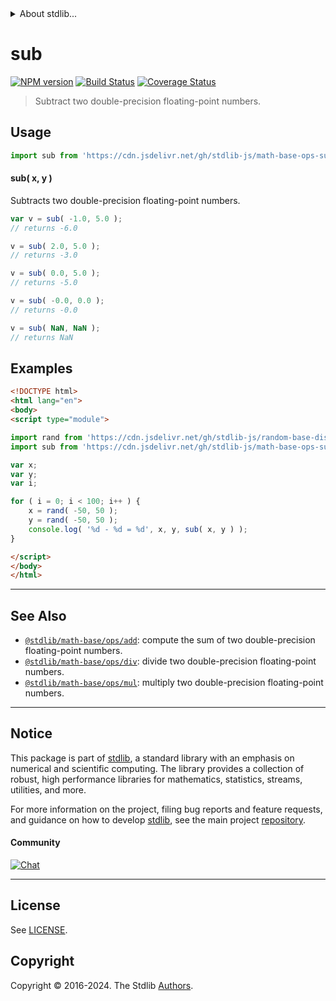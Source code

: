 <!--

@license Apache-2.0

Copyright (c) 2021 The Stdlib Authors.

Licensed under the Apache License, Version 2.0 (the "License");
you may not use this file except in compliance with the License.
You may obtain a copy of the License at

   http://www.apache.org/licenses/LICENSE-2.0

Unless required by applicable law or agreed to in writing, software
distributed under the License is distributed on an "AS IS" BASIS,
WITHOUT WARRANTIES OR CONDITIONS OF ANY KIND, either express or implied.
See the License for the specific language governing permissions and
limitations under the License.

-->


<details>
  <summary>
    About stdlib...
  </summary>
  <p>We believe in a future in which the web is a preferred environment for numerical computation. To help realize this future, we've built stdlib. stdlib is a standard library, with an emphasis on numerical and scientific computation, written in JavaScript (and C) for execution in browsers and in Node.js.</p>
  <p>The library is fully decomposable, being architected in such a way that you can swap out and mix and match APIs and functionality to cater to your exact preferences and use cases.</p>
  <p>When you use stdlib, you can be absolutely certain that you are using the most thorough, rigorous, well-written, studied, documented, tested, measured, and high-quality code out there.</p>
  <p>To join us in bringing numerical computing to the web, get started by checking us out on <a href="https://github.com/stdlib-js/stdlib">GitHub</a>, and please consider <a href="https://opencollective.com/stdlib">financially supporting stdlib</a>. We greatly appreciate your continued support!</p>
</details>

# sub

[![NPM version][npm-image]][npm-url] [![Build Status][test-image]][test-url] [![Coverage Status][coverage-image]][coverage-url] <!-- [![dependencies][dependencies-image]][dependencies-url] -->

> Subtract two double-precision floating-point numbers.

<!-- Section to include introductory text. Make sure to keep an empty line after the intro `section` element and another before the `/section` close. -->

<section class="intro">

</section>

<!-- /.intro -->

<!-- Package usage documentation. -->



<section class="usage">

## Usage

```javascript
import sub from 'https://cdn.jsdelivr.net/gh/stdlib-js/math-base-ops-sub@v0.2.1-esm/index.mjs';
```

#### sub( x, y )

Subtracts two double-precision floating-point numbers.

```javascript
var v = sub( -1.0, 5.0 );
// returns -6.0

v = sub( 2.0, 5.0 );
// returns -3.0

v = sub( 0.0, 5.0 );
// returns -5.0

v = sub( -0.0, 0.0 );
// returns -0.0

v = sub( NaN, NaN );
// returns NaN
```

</section>

<!-- /.usage -->

<!-- Package usage notes. Make sure to keep an empty line after the `section` element and another before the `/section` close. -->

<section class="notes">

</section>

<!-- /.notes -->

<!-- Package usage examples. -->

<section class="examples">

## Examples

<!-- eslint no-undef: "error" -->

```html
<!DOCTYPE html>
<html lang="en">
<body>
<script type="module">

import rand from 'https://cdn.jsdelivr.net/gh/stdlib-js/random-base-discrete-uniform@esm/index.mjs';
import sub from 'https://cdn.jsdelivr.net/gh/stdlib-js/math-base-ops-sub@v0.2.1-esm/index.mjs';

var x;
var y;
var i;

for ( i = 0; i < 100; i++ ) {
    x = rand( -50, 50 );
    y = rand( -50, 50 );
    console.log( '%d - %d = %d', x, y, sub( x, y ) );
}

</script>
</body>
</html>
```

</section>

<!-- /.examples -->

<!-- C interface documentation. -->



<!-- Section for related `stdlib` packages. Do not manually edit this section, as it is automatically populated. -->

<section class="related">

* * *

## See Also

-   <span class="package-name">[`@stdlib/math-base/ops/add`][@stdlib/math/base/ops/add]</span><span class="delimiter">: </span><span class="description">compute the sum of two double-precision floating-point numbers.</span>
-   <span class="package-name">[`@stdlib/math-base/ops/div`][@stdlib/math/base/ops/div]</span><span class="delimiter">: </span><span class="description">divide two double-precision floating-point numbers.</span>
-   <span class="package-name">[`@stdlib/math-base/ops/mul`][@stdlib/math/base/ops/mul]</span><span class="delimiter">: </span><span class="description">multiply two double-precision floating-point numbers.</span>

</section>

<!-- /.related -->

<!-- Section for all links. Make sure to keep an empty line after the `section` element and another before the `/section` close. -->


<section class="main-repo" >

* * *

## Notice

This package is part of [stdlib][stdlib], a standard library with an emphasis on numerical and scientific computing. The library provides a collection of robust, high performance libraries for mathematics, statistics, streams, utilities, and more.

For more information on the project, filing bug reports and feature requests, and guidance on how to develop [stdlib][stdlib], see the main project [repository][stdlib].

#### Community

[![Chat][chat-image]][chat-url]

---

## License

See [LICENSE][stdlib-license].


## Copyright

Copyright &copy; 2016-2024. The Stdlib [Authors][stdlib-authors].

</section>

<!-- /.stdlib -->

<!-- Section for all links. Make sure to keep an empty line after the `section` element and another before the `/section` close. -->

<section class="links">

[npm-image]: http://img.shields.io/npm/v/@stdlib/math-base-ops-sub.svg
[npm-url]: https://npmjs.org/package/@stdlib/math-base-ops-sub

[test-image]: https://github.com/stdlib-js/math-base-ops-sub/actions/workflows/test.yml/badge.svg?branch=v0.2.1
[test-url]: https://github.com/stdlib-js/math-base-ops-sub/actions/workflows/test.yml?query=branch:v0.2.1

[coverage-image]: https://img.shields.io/codecov/c/github/stdlib-js/math-base-ops-sub/main.svg
[coverage-url]: https://codecov.io/github/stdlib-js/math-base-ops-sub?branch=main

<!--

[dependencies-image]: https://img.shields.io/david/stdlib-js/math-base-ops-sub.svg
[dependencies-url]: https://david-dm.org/stdlib-js/math-base-ops-sub/main

-->

[chat-image]: https://img.shields.io/gitter/room/stdlib-js/stdlib.svg
[chat-url]: https://app.gitter.im/#/room/#stdlib-js_stdlib:gitter.im

[stdlib]: https://github.com/stdlib-js/stdlib

[stdlib-authors]: https://github.com/stdlib-js/stdlib/graphs/contributors

[umd]: https://github.com/umdjs/umd
[es-module]: https://developer.mozilla.org/en-US/docs/Web/JavaScript/Guide/Modules

[deno-url]: https://github.com/stdlib-js/math-base-ops-sub/tree/deno
[deno-readme]: https://github.com/stdlib-js/math-base-ops-sub/blob/deno/README.md
[umd-url]: https://github.com/stdlib-js/math-base-ops-sub/tree/umd
[umd-readme]: https://github.com/stdlib-js/math-base-ops-sub/blob/umd/README.md
[esm-url]: https://github.com/stdlib-js/math-base-ops-sub/tree/esm
[esm-readme]: https://github.com/stdlib-js/math-base-ops-sub/blob/esm/README.md
[branches-url]: https://github.com/stdlib-js/math-base-ops-sub/blob/main/branches.md

[stdlib-license]: https://raw.githubusercontent.com/stdlib-js/math-base-ops-sub/main/LICENSE

<!-- <related-links> -->

[@stdlib/math/base/ops/add]: https://github.com/stdlib-js/math-base-ops-add/tree/esm

[@stdlib/math/base/ops/div]: https://github.com/stdlib-js/math-base-ops-div/tree/esm

[@stdlib/math/base/ops/mul]: https://github.com/stdlib-js/math-base-ops-mul/tree/esm

<!-- </related-links> -->

</section>

<!-- /.links -->
